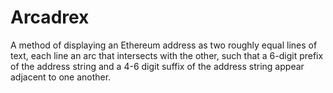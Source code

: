 # Arcadrex
A method of displaying an Ethereum address as two roughly equal lines of text, each line an arc that intersects with the other, such that a 6-digit prefix of the address string and a 4-6 digit suffix of the address string appear adjacent to one another.

